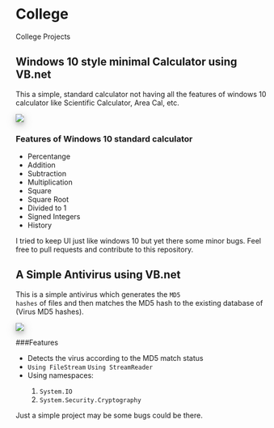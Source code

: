 # College
College Projects

## Windows 10 style minimal Calculator using VB.net
This a simple, standard calculator not having all the features of windows 10 calculator like Scientific Calculator, Area Cal, etc.

<img style="box-shadow: 0 4px 8px 0 rgba(0, 0, 0, 0.2), 0 6px 20px 0 rgba(0, 0, 0, 0.19);" src="https://i.imgur.com/Cb10P86.png"></img>

### Features of Windows 10 standard calculator
<ul>
  <li>Percentange</li>
  <li>Addition</li>
  <li>Subtraction</li>
  <li>Multiplication</li>
  <li>Square</li>
  <li>Square Root</li>
  <li>Divided to 1</li>
  <li>Signed Integers</li>
  <li>History</li>
</ul>

I tried to keep UI just like windows 10 but yet there some minor bugs. Feel free to pull requests and contribute to this repository.

## A Simple Antivirus using VB.net
This is a simple antivirus which generates the <code>MD5 hashes</code> of files and then matches the MD5 hash to the existing database of (Virus MD5 hashes).

<img style="box-shadow: 0 4px 8px 0 rgba(0, 0, 0, 0.2), 0 6px 20px 0 rgba(0, 0, 0, 0.19);" src="https://i.imgur.com/IbktvNU.png"></img>

###Features
<ul>
  <li>Detects the virus according to the MD5 match status</li>
  <li><code>Using FileStream</code> <code>Using StreamReader</code></li>
  <li>Using namespaces:</li>
  <ol>
    <li><code>System.IO</code></li>
    <li><code>System.Security.Cryptography</code></li>
  </ol>
</ul>

Just a simple project may be some bugs could be there. 
  


